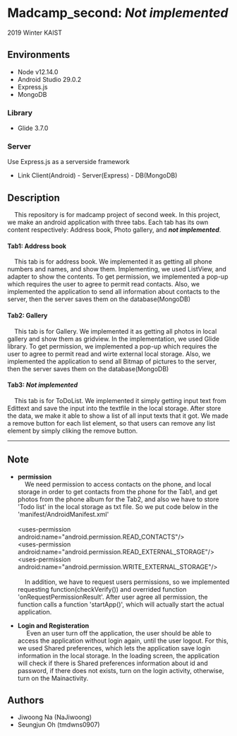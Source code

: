 # Madcamp_second: ***Not implemented***
2019 Winter KAIST  

## Environments
- Node v12.14.0
- Android Studio 29.0.2
- Express.js
- MongoDB

### Library
- Glide 3.7.0

### Server
Use Express.js as a serverside framework
- Link Client(Android) - Server(Express) - DB(MongoDB)

## Description  
&nbsp;&nbsp;&nbsp;&nbsp;This repository is for madcamp project of second week. 
In this project, we make an android application with three tabs.
Each tab has its own content respectively: Address book, Photo gallery, and ***not implemented***.  

  
#### Tab1: Address book
&nbsp;&nbsp;&nbsp;&nbsp;This tab is for address book. We implemented it as getting all phone numbers and names, 
and show them. Implementing, we used ListView, and adapter to show the contents. To get permission, we implemented 
a pop-up which requires the user to agree to permit read contacts. Also, we implemented the application to send all information about
contacts to the server, then the server saves them on the database(MongoDB)
  
    
#### Tab2: Gallery
&nbsp;&nbsp;&nbsp;&nbsp;This tab is for Gallery. We implemented it as getting all photos in local gallery and show
them as gridview. In the implementation, we used Glide library. To get permission, we implemented a pop-up which requires
the user to agree to permit read and wirte external local storage. Also, we implemented the application to send all Bitmap of pictures
to the server, then the server saves them on the database(MongoDB)
  
  
#### Tab3: ***Not implemented***
&nbsp;&nbsp;&nbsp;&nbsp;This tab is for ToDoList. We implemented it simply getting input text from Edittext and save the
input into the textfile in the local storage. After store the data, we make it able to show a list of all input texts that
it got. We made a remove button for each list element, so that users can remove any list element by simply cliking the remove button.
********************
## Note
- **permission**  
&nbsp;&nbsp;&nbsp;&nbsp;We need permission to access contacts on the phone, and local storage in order to get contacts 
from the phone for the Tab1, and get photos from the phone album for the Tab2, and also we have to store 'Todo list' in the 
local storage as txt file. So we put code below in the 'manifest/AndroidManifest.xml'   
<br>\<uses-permission android:name="android.permission.READ_CONTACTS"/>
<br>\<uses-permission android:name="android.permission.READ_EXTERNAL_STORAGE"/>
<br>\<uses-permission android:name="android.permission.WRITE_EXTERNAL_STORAGE"/><br><br>
&nbsp;&nbsp;&nbsp;&nbsp;In addition, we have to request users permissions, so we implemented requesting function(checkVerify())
and overrided function 'onRequestPermissionResult'. After user agree all permission, the function calls a function 'startApp()',
which will actually start the actual application.  

- **Login and Registeration**  
&nbsp;&nbsp;&nbsp;&nbsp; Even an user turn off the application, the user should be able to access the application without login again,
until the user logout. For this, we used Shared preferences, which lets the application save login information in the local storage.
In the loading screen, the application will check if there is Shared preferences information about id and password, if there does not
exists, turn on the login activity, otherwise, turn on the Mainactivity. 
    
    
## Authors
- Jiwoong Na (NaJiwoong)
- Seungjun Oh (tmdwns0907)
